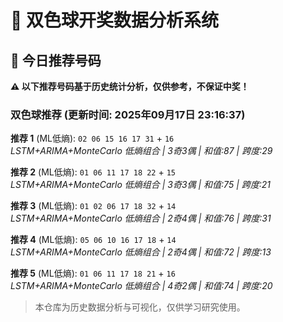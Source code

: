# 🎯 双色球开奖数据分析系统

<!-- BEGIN:recommendations -->
## 🎯 今日推荐号码

**⚠️ 以下推荐号码基于历史统计分析，仅供参考，不保证中奖！**

### 双色球推荐 (更新时间: 2025年09月17日 23:16:37)

**推荐 1** (ML低熵): `02 06 15 16 17 31` + `16`  
*LSTM+ARIMA+MonteCarlo 低熵组合 | 3奇3偶 | 和值:87 | 跨度:29*

**推荐 2** (ML低熵): `01 06 11 17 18 22` + `15`  
*LSTM+ARIMA+MonteCarlo 低熵组合 | 3奇3偶 | 和值:75 | 跨度:21*

**推荐 3** (ML低熵): `01 02 06 17 18 32` + `14`  
*LSTM+ARIMA+MonteCarlo 低熵组合 | 2奇4偶 | 和值:76 | 跨度:31*

**推荐 4** (ML低熵): `05 06 10 16 17 18` + `14`  
*LSTM+ARIMA+MonteCarlo 低熵组合 | 2奇4偶 | 和值:72 | 跨度:13*

**推荐 5** (ML低熵): `01 06 11 17 18 21` + `16`  
*LSTM+ARIMA+MonteCarlo 低熵组合 | 4奇2偶 | 和值:74 | 跨度:20*

<!-- END:recommendations -->




































> 本仓库为历史数据分析与可视化，仅供学习研究使用。
